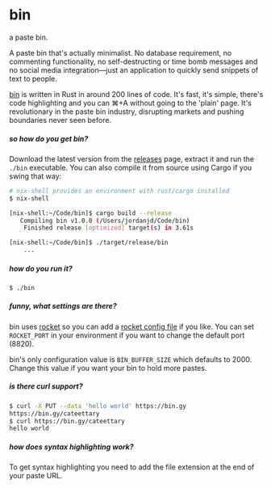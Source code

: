 # bin
a paste bin.

A paste bin that's actually minimalist. No database requirement, no commenting functionality, no self-destructing or time bomb messages and no social media integration—just an application to quickly send snippets of text to people.

[bin](https://bin.gy/) is written in Rust in around 200 lines of code. It's fast, it's simple, there's code highlighting and you can ⌘+A without going to the 'plain' page. It's revolutionary in the paste bin industry, disrupting markets and pushing boundaries never seen before.

##### so how do you get bin?

Download the latest version from the [releases](https://github.com/w4/bin/releases) page, extract it and run the `./bin` executable. You can also compile it from source using Cargo if you swing that way:

```bash
# nix-shell provides an environment with rust/cargo installed
$ nix-shell

[nix-shell:~/Code/bin]$ cargo build --release
   Compiling bin v1.0.0 (/Users/jordanjd/Code/bin)
    Finished release [optimized] target(s) in 3.61s

[nix-shell:~/Code/bin]$ ./target/release/bin
    ...
```

##### how do you run it?

```bash
$ ./bin
```

##### funny, what settings are there?

bin uses [rocket](https://rocket.rs) so you can add a [rocket config file](https://api.rocket.rs/v0.3/rocket/config/) if you like. You can set `ROCKET_PORT` in your environment if you want to change the default port (8820).

bin's only configuration value is `BIN_BUFFER_SIZE` which defaults to 2000. Change this value if you want your bin to hold more pastes.

##### is there curl support?

```bash
$ curl -X PUT --data 'hello world' https://bin.gy
https://bin.gy/cateettary
$ curl https://bin.gy/cateettary
hello world
```

##### how does syntax highlighting work?

To get syntax highlighting you need to add the file extension at the end of your paste URL.
